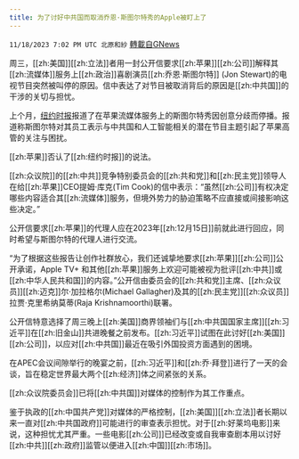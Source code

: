 ```yaml
---
title: 为了讨好中共国而取消乔恩·斯图尔特秀的Apple被盯上了
---
```

`11/18/2023 7:02 PM UTC 北原和紗` [轉載自GNews](https://gnews.org/articles/1981599)

周三，[[zh:美国]][[zh:立法]]者用一封公开信要求[[zh:苹果]][[zh:公司]]解释其[[zh:流媒体]]服务上[[zh:政治]]喜剧演员[[zh:乔恩·斯图尔特]] (Jon Stewart)的电视节目突然被叫停的原因。信中表达了对节目被取消背后的原因是[[zh:中共国]]的干涉的关切与担忧。

上个月，[纽约时报](https://www.nytimes.com/2023/10/19/business/media/jon-stewart-the-problem-ends.html)报道了在苹果流媒体服务上的斯图尔特秀因创意分歧而停播。报道称斯图尔特对其员工表示与中共国和人工智能相关的潜在节目主题引起了苹果高管的关注与困扰。

[[zh:苹果]]否认了[[zh:纽约时报]]的说法。

[[zh:众议院]]的[[zh:中共]]竞争特别委员会的[[zh:共和党]]和[[zh:民主党]]领导人在给[[zh:苹果]]CEO提姆·库克(Tim Cook)的信中表示：“虽然[[zh:公司]]有权决定哪些内容适合其[[zh:流媒体]]服务，但境外势力的胁迫策略不应直接或间接影响这些决定。”

公开信要求[[zh:苹果]]的代理人应在2023年[[zh:12月15日]]前就此进行回应，同时希望与斯图尔特的代理人进行交流。

“为了根据这些报告让创作社群放心，我们还诚挚地要求[[zh:苹果]][[zh:公司]]公开承诺，Apple TV+ 和其他[[zh:苹果]]服务上欢迎可能被视为批评[[zh:中共]]或[[zh:中华人民共和国]]的内容。”公开信由委员会的[[zh:共和党]]主席、[[zh:众议员]][[zh:迈克]]尔·加拉格尔(Michael Gallagher)及其的[[zh:民主党]][[zh:众议员]]拉贾·克里希纳莫蒂(Raja Krishnamoorthi)联署。

公开信特意选择了周三晚上[[zh:美国]]商界领袖们与[[zh:中共国国家主席]][[zh:习近平]]在[[zh:旧金山]]共进晚餐之前发布。[[zh:习近平]]试图在此讨好[[zh:美国]][[zh:公司]]，以应对[[zh:中共国]]最近在吸引外国投资方面遇到的困境。

在APEC会议间隙举行的晚宴之前，[[zh:习近平]]和[[zh:乔·拜登]]进行了一天的会谈，旨在稳定世界最大两个[[zh:经济]]体之间紧张的关系。

[[zh:众议院委员会]]已将[[zh:中共国]]对媒体的控制作为其工作重点。

鉴于执政的[[zh:中国共产党]]对媒体的严格控制，[[zh:美国]][[zh:立法]]者长期以来一直对[[zh:中共国政府]]可能进行的审查表示担忧。对于[[zh:好莱坞电影]]来说，这种担忧尤其严重。一些电影[[zh:公司]]已经改变或自我审查剧本用以讨好[[zh:中共]][[zh:政府]]监管以便进入[[zh:中国]][[zh:市场]]。

